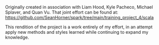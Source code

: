 Originally created in association with Liam Hood, Kyle Pacheco, Michael Splaver, and Quan Vu. That joint effort can be found at: https://github.com/SeanHorner/spark/tree/main/training_project_4/scala

This rendition of the project is a work entirely of my effort, in an attempt apply new methods and styles learned while continuing to expand my knowledge.
